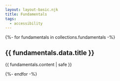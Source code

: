 ```yaml
---
layout: layout-basic.njk
title: Fundamentals
tags:
  - accessibility
---
```




{%- for fundamentals in collections.fundamentals -%}

<section>
  <h2>
    {{ fundamentals.data.title }}
  </h2>

  {{ fundamentals.content | safe }}
</section>

{%- endfor -%}
